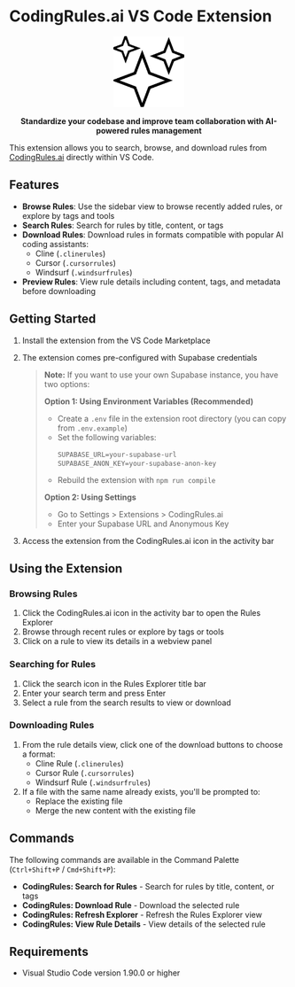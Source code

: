 # CodingRules.ai VS Code Extension

<div align="center">
  <img src="images/icon.png" alt="CodingRules.ai Logo" width="128" />
  <p><strong>Standardize your codebase and improve team collaboration with AI-powered rules management</strong></p>
</div>

This extension allows you to search, browse, and download rules from [CodingRules.ai](https://codingrules.ai) directly within VS Code.

## Features

- **Browse Rules**: Use the sidebar view to browse recently added rules, or explore by tags and tools
- **Search Rules**: Search for rules by title, content, or tags
- **Download Rules**: Download rules in formats compatible with popular AI coding assistants:
    - Cline (`.clinerules`)
    - Cursor (`.cursorrules`)
    - Windsurf (`.windsurfrules`)
- **Preview Rules**: View rule details including content, tags, and metadata before downloading

## Getting Started

1. Install the extension from the VS Code Marketplace
2. The extension comes pre-configured with Supabase credentials

    > **Note:** If you want to use your own Supabase instance, you have two options:
    >
    > **Option 1: Using Environment Variables (Recommended)**
    >
    > - Create a `.env` file in the extension root directory (you can copy from `.env.example`)
    > - Set the following variables:
    >     ```
    >     SUPABASE_URL=your-supabase-url
    >     SUPABASE_ANON_KEY=your-supabase-anon-key
    >     ```
    > - Rebuild the extension with `npm run compile`
    >
    > **Option 2: Using Settings**
    >
    > - Go to Settings > Extensions > CodingRules.ai
    > - Enter your Supabase URL and Anonymous Key

3. Access the extension from the CodingRules.ai icon in the activity bar

## Using the Extension

### Browsing Rules

1. Click the CodingRules.ai icon in the activity bar to open the Rules Explorer
2. Browse through recent rules or explore by tags or tools
3. Click on a rule to view its details in a webview panel

### Searching for Rules

1. Click the search icon in the Rules Explorer title bar
2. Enter your search term and press Enter
3. Select a rule from the search results to view or download

### Downloading Rules

1. From the rule details view, click one of the download buttons to choose a format:
    - Cline Rule (`.clinerules`)
    - Cursor Rule (`.cursorrules`)
    - Windsurf Rule (`.windsurfrules`)
2. If a file with the same name already exists, you'll be prompted to:
    - Replace the existing file
    - Merge the new content with the existing file

## Commands

The following commands are available in the Command Palette (`Ctrl+Shift+P` / `Cmd+Shift+P`):

- **CodingRules: Search for Rules** - Search for rules by title, content, or tags
- **CodingRules: Download Rule** - Download the selected rule
- **CodingRules: Refresh Explorer** - Refresh the Rules Explorer view
- **CodingRules: View Rule Details** - View details of the selected rule

## Requirements

- Visual Studio Code version 1.90.0 or higher
